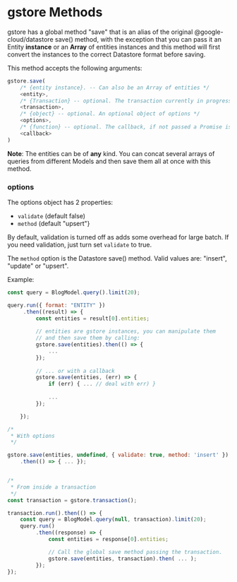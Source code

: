 # gstore Methods

gstore has a global method "save" that is an alias of the original @google-cloud/datastore save() method, with the exception that you can pass it an Entity **instance** or an **Array** of entities instances and this method will first convert the instances to the correct Datastore format before saving.

This method accepts the following arguments:

```js
gstore.save(
    /* {entity instance}. -- Can also be an Array of entities */
    <entity>,
    /* {Transaction} -- optional. The transaction currently in progress */
    <transaction>,
    /* {object} -- optional. An optional object of options */
    <options>,
    /* {function} -- optional. The callback, if not passed a Promise is returned */
    <callback>
)
```

**Note**: The entities can be of **any** kind. You can concat several arrays of queries from different Models and then save them all at once with this method.

### options

The options object has 2 properties:

- `validate` (default false)
- `method` (default "upsert"}

By default, validation is turned off as adds some overhead for large batch. If you need validation, just turn set `validate` to true.

The `method` option is the Datastore save() method. Valid values are: "insert", "update" or "upsert".

Example:

```js
const query = BlogModel.query().limit(20);

query.run({ format: "ENTITY" })
     .then((result) => {
         const entities = result[0].entities;
	  	
         // entities are gstore instances, you can manipulate them
         // and then save them by calling:
         gstore.save(entities).then(() => {
             ...
         });
         
         // ... or with a callback
         gstore.save(entities, (err) => {
             if (err) { ... // deal with err) }
             
             ...
         });

    });

/*
 * With options
 */

gstore.save(entities, undefined, { validate: true, method: 'insert' })
    .then(() => { ... });


/*
 * From inside a transaction
 */
const transaction = gstore.transaction();

transaction.run().then(() => {
    const query = BlogModel.query(null, transaction).limit(20);
    query.run()
         .then((response) => {
             const entities = response[0].entities;

             // Call the global save method passing the transaction.
             gstore.save(entities, transaction).then( ... );
         });
});
```
